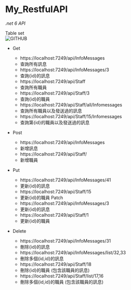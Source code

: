 # My_RestfulAPI
*.net 6 API*   
  
Table set  
![GITHUB]( https://i.imgur.com/tyjJwC4.png "SQL")
* Get
  * https://localhost:7249/api/InfoMessages
  * 查詢所有訊息
  * https://localhost:7249/api/InfoMessages/3
  * 查詢{id}的訊息
  * https://localhost:7249/api/Staff
  * 查詢所有職員
  * https://localhost:7249/api/Staff/3
  * 查詢{id}的職員
  * https://localhost:7249/api/Staff/all/Infomessages
  * 查詢所有職員以及發送過的訊息
  * https://localhost:7249/api/Staff/15/Infomessages
  * 查詢第{id}的職員以及發送過的訊息

* Post
  * https://localhost:7249/api/InfoMessages
  * 新增訊息
  * https://localhost:7249/api/Staff/
  * 新增職員

* Put
  * https://localhost:7249/api/InfoMessages/41
  * 更新{id}的訊息
  * https://localhost:7249/api/Staff/15
  * 更新{id}的職員
Patch
  * https://localhost:7249/api/InfoMessages/3
  * 更新{id}的訊息
  * https://localhost:7249/api/Staff/1
  * 更新{id}的職員

* Delete
  * https://localhost:7249/api/InfoMessages/31
  * 刪除{id}的訊息
  * https://localhost:7249/api/InfoMessages/list/32,33
  * 刪除多個{id,id}的訊息
  * https://localhost:7249/api/Staff/18
  * 刪除{id}的職員 (包含該職員的訊息)
  * https://localhost:7249/api/Staff/list/17,16
  * 刪除多個{id,id}的職員 (包含該職員的訊息)
